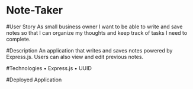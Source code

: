 # Note-Taker

#User Story
As small business owner I want to be able to write and save notes so that I can organize my thoughts and keep track of tasks I need to complete.

#Description
An application that writes and saves notes powered by Express.js. Users can also view and edit previous notes.

#Technologies
• Express.js
• UUID

#Deployed Application
